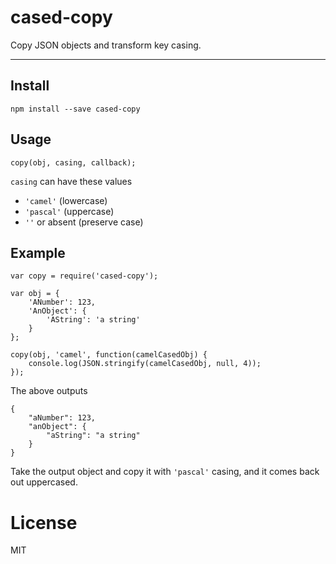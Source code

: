 # cased-copy
Copy JSON objects and transform key casing.

----

## Install

    npm install --save cased-copy
    

## Usage

	copy(obj, casing, callback);
	
`casing` can have these values

 * `'camel'` (lowercase)
 * `'pascal'` (uppercase)
 * `''` or absent (preserve case)

## Example

    var copy = require('cased-copy');
    
	var obj = {
		'ANumber': 123,
		'AnObject': {
			'AString': 'a string'
		}
	};

	copy(obj, 'camel', function(camelCasedObj) {
		console.log(JSON.stringify(camelCasedObj, null, 4));
	});
    
The above outputs

	{
		"aNumber": 123,
		"anObject": {
			"aString": "a string"
		}
	}

Take the output object and copy it with `'pascal'` casing, and it comes back out uppercased.

# License

MIT